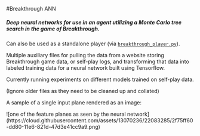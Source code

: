 #Breakthrough ANN
##### Deep neural networks for use in an agent utilizing a Monte Carlo tree search in the game of Breakthrough. 
Can also be used as a standalone player (via [`breakthrough_player.py`](../master/Breakthrough_Player/breakthrough_player.py)). <p>
Multiple auxiliary files for pulling the data from a website storing Breakthrough game data, or self-play logs, and transforming that data into labeled training data for a neural network built using Tensorflow.
<p><p>Currently running experiments on different models trained on self-play data.
<p>(Ignore older files as they need to be cleaned up and collated)
<p><p>A sample of a single input plane rendered as an image:
<p>![one of the feature planes as seen by the neural network](https://cloud.githubusercontent.com/assets/13070236/22083285/2f75ff60-dd80-11e6-821d-47d3e41cc9a9.png)

